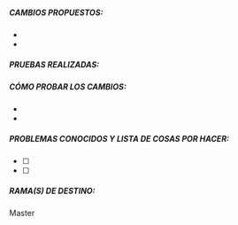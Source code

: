 ##### CAMBIOS PROPUESTOS:

-  
-  

##### PRUEBAS REALIZADAS:


##### CÓMO PROBAR LOS CAMBIOS:

-
-

##### PROBLEMAS CONOCIDOS Y LISTA DE COSAS POR HACER:


- [ ]
- [ ] 


##### RAMA(S) DE DESTINO:

Master
